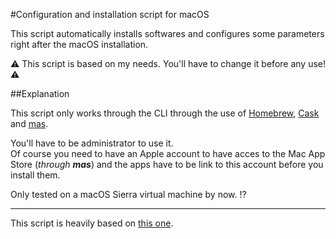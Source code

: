 #Configuration and installation script for macOS

This script automatically installs softwares and configures some parameters right after the macOS installation.

⚠️ This script is based on my needs. You'll have to change it before any use! ⚠️

##Explanation

This script only works through the CLI through the use of [Homebrew](http://brew.sh/), [Cask](https://caskroom.github.io/) and [mas](https://github.com/lra/mackup).  

You'll have to be administrator to use it.  
Of course you need to have an Apple account to have acces to the Mac App Store (_through **mas**_) and the apps have to be link to this account before you install them.  

Only tested on a macOS Sierra virtual machine by now. ⁉️

---
This script is heavily based on [this one](https://github.com/nicolinuxfr/macOS-post-installation/).